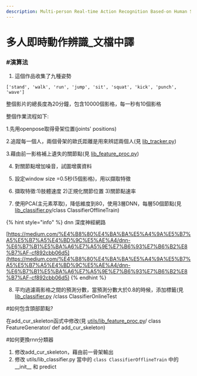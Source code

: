```yaml
---
description: Multi-person Real-time Action Recognition Based-on Human Skeleton
---
```


# 多人即時動作辨識\_文檔中譯

### \#演算法

1. 這個作品收集了九種姿勢

`['stand', 'walk', 'run', 'jump', 'sit', 'squat', 'kick', 'punch', 'wave']`

整個影片的總長度為20分鐘，包含10000個影格，每一秒有10個影格

整個作業流程如下:

1.先用openpose取得骨架位置\(joints' positions\)

2.追蹤每一個人，兩個骨架的歐氏距離是用來辨認兩個人\(見 [lib\_tracker.py](https://github.com/felixchenfy/Realtime-Action-Recognition/blob/master/utils/lib_tracker.py)\)

3.藉由前一影格補上遺失的關節點\(見 [lib\_feature\_proc.py](https://github.com/felixchenfy/Realtime-Action-Recognition/blob/master/utils/lib_feature_proc.py)\)

4. 對關節點增加噪音，試圖增廣資料

5. 設定window size =0.5秒\(5個影格\)，用以擷取特徵

6. 擷取特徵:1\)肢體速度 2\)正規化關節位置 3\)關節點速率

7. 使用PCA\(主元素萃取\)，降低維度到80，使用3層DNN，每層50個節點\(見  [lib\_classifier.py](https://github.com/felixchenfy/Realtime-Action-Recognition/blob/master/utils/lib_classifier.py)/class ClassifierOfflineTrain\)

{% hint style="info" %}
dnn 深度神經網路

[https://medium.com/%E4%B8%80%E4%BA%BA%E5%A4%9A%E5%B7%A5%E5%B7%A5%E4%BD%9C%E5%AE%A4/dnn-%E6%B7%B1%E5%BA%A6%E7%A5%9E%E7%B6%93%E7%B6%B2%E8%B7%AF-cf892cbb06d5](https://medium.com/%E4%B8%80%E4%BA%BA%E5%A4%9A%E5%B7%A5%E5%B7%A5%E4%BD%9C%E5%AE%A4/dnn-%E6%B7%B1%E5%BA%A6%E7%A5%9E%E7%B6%93%E7%B6%B2%E8%B7%AF-cf892cbb06d5)
{% endhint %}

8. 平均過濾兩影格之間的預測分數，當預測分數大於0.8的時候，添加標籤\(見  [lib\_classifier.py](https://github.com/felixchenfy/Realtime-Action-Recognition/blob/master/utils/lib_classifier.py) /class ClassifierOnlineTest

\#如何包含頭部節點?

在add\_cur\_skeleton函式中修改\(見  [utils/lib\_feature\_proc.py](https://github.com/felixchenfy/Realtime-Action-Recognition/blob/master/utils/lib_feature_proc.py)/ class FeatureGenerator/ def add\_cur\_skeleton\)

\#如何更換rnn分類器

1. 修改add\_cur\_skeleton，藉由前一骨架輸出
2. 修改 utils/lib\_classifier.py 當中的 `class ClassifierOfflineTrain` 中的\_\_init\_\_ 和 predict







